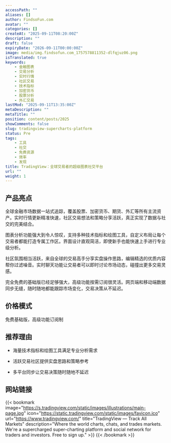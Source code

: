 ```yaml
---
accessPath: ""
aliases: []
author: FindsoFun.com
avatar: ""
categories: []
createAt: "2025-09-11T08:20:00Z"
description: ""
draft: false
expiryDate: "2026-09-11T00:00:00Z"
image: media/img.findsofun.com_1757578811352-dlfqjuz06.png
isTranslated: true
keywords:
    - 金融图表
    - 交易分析
    - 实时行情
    - 社区交易
    - 技术指标
    - 加密货币
    - 股票分析
    - 外汇交易
lastMod: "2025-09-11T13:35:00Z"
metaDescription: ""
metaTitle: ""
position: content/posts/2025
showComments: false
slug: tradingview-supercharts-platform
status: Pre
tags:
    - 工具
    - 社交
    - 免费资源
    - 效率
    - 发现
title: TradingView：全球交易者的超级图表社交平台
url: ""
weight: 1
---
```

## 产品亮点
全球金融市场数据一站式追踪，覆盖股票、加密货币、期货、外汇等所有主流资产。实时行情更新精准快速，社区交易想法和策略分享活跃，真正实现了数据与社交的完美结合。

图表分析功能强大到令人惊叹，支持多种技术指标和绘图工具，自定义布局让每个交易者都能打造专属工作区。界面设计直观简洁，即使新手也能快速上手进行专业级分析。

社区氛围相当活跃，来自全球的交易高手分享实盘操作思路，编辑精选的优质内容帮你过滤噪音。实时聊天功能让交易者可以即时讨论市场动态，碰撞出更多交易灵感。

完全免费的基础版已经足够强大，高级功能按需订阅很灵活。网页端和移动端数据同步无缝，随时随地都能跟踪市场变化，交易决策从不延迟。

## 价格模式
<!--more-->免费基础版，高级功能订阅制

## 推荐理由
- 海量技术指标和绘图工具满足专业分析需求

- 活跃交易社区提供实盘思路和策略参考

- 多平台同步让交易决策随时随地不延迟

## 网站链接
{{< bookmark image="https://s.tradingview.com/static/images/illustrations/main-page.jpg" icon="https://static.tradingview.com/static/images/favicon.ico" url="https://www.tradingview.com/" title="TradingView — Track All Markets" description="Where the world charts, chats, and trades markets. We're a supercharged super-charting platform and social network for traders and investors. Free to sign up." >}}
{{< /bookmark >}}

